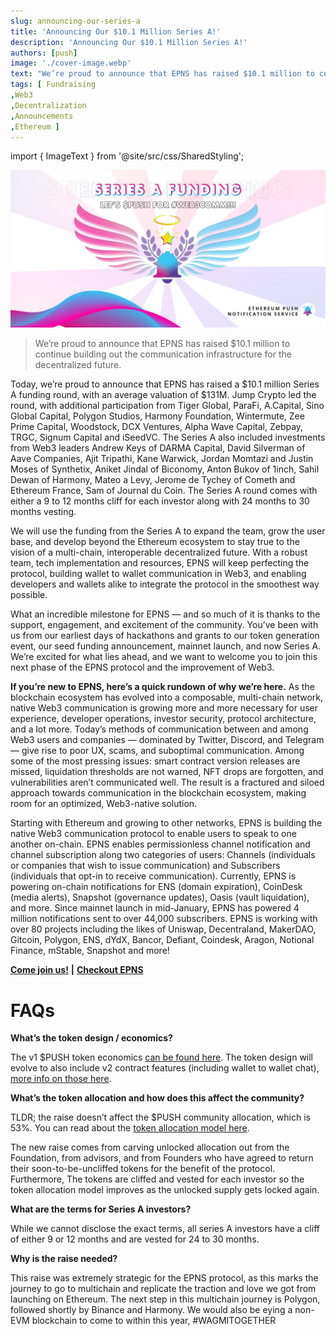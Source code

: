 ```yaml
---
slug: announcing-our-series-a
title: 'Announcing Our $10.1 Million Series A!'
description: 'Announcing Our $10.1 Million Series A!'
authors: [push]
image: './cover-image.webp'
text: "We’re proud to announce that EPNS has raised $10.1 million to continue building out the communication infrastructure for the decentralized future."
tags: [ Fundraising
,Web3
,Decentralization
,Announcements
,Ethereum ]
---
```


import { ImageText } from '@site/src/css/SharedStyling';

![Cover image of Announcing Our $10.1 Million Series A!](./cover-image.webp)

<!--truncate-->

> We’re proud to announce that EPNS has raised $10.1 million to continue building out the communication infrastructure for the decentralized future.

Today, we’re proud to announce that EPNS has raised a $10.1 million Series A funding round, with an average valuation of $131M. Jump Crypto led the round, with additional participation from Tiger Global, ParaFi, A.Capital, Sino Global Capital, Polygon Studios, Harmony Foundation, Wintermute, Zee Prime Capital, Woodstock, DCX Ventures, Alpha Wave Capital, Zebpay, TRGC, Signum Capital and iSeedVC. The Series A also included investments from Web3 leaders Andrew Keys of DARMA Capital, David Silverman of Aave Companies, Ajit Tripathi, Kane Warwick, Jordan Momtazi and Justin Moses of Synthetix, Aniket Jindal of Biconomy, Anton Bukov of 1inch, Sahil Dewan of Harmony, Mateo a Levy, Jerome de Tychey of Cometh and Ethereum France, Sam of Journal du Coin. The Series A round comes with either a 9 to 12 months cliff for each investor along with 24 months to 30 months vesting.

We will use the funding from the Series A to expand the team, grow the user base, and develop beyond the Ethereum ecosystem to stay true to the vision of a multi-chain, interoperable decentralized future. With a robust team, tech implementation and resources, EPNS will keep perfecting the protocol, building wallet to wallet communication in Web3, and enabling developers and wallets alike to integrate the protocol in the smoothest way possible.

What an incredible milestone for EPNS — and so much of it is thanks to the support, engagement, and excitement of the community. You’ve been with us from our earliest days of hackathons and grants to our token generation event, our seed funding announcement, mainnet launch, and now Series A. We’re excited for what lies ahead, and we want to welcome you to join this next phase of the EPNS protocol and the improvement of Web3.

**If you’re new to EPNS, here’s a quick rundown of why we’re here.** As the blockchain ecosystem has evolved into a composable, multi-chain network, native Web3 communication is growing more and more necessary for user experience, developer operations, investor security, protocol architecture, and a lot more. Today’s methods of communication between and among Web3 users and companies — dominated by Twitter, Discord, and Telegram — give rise to poor UX, scams, and suboptimal communication. Among some of the most pressing issues: smart contract version releases are missed, liquidation thresholds are not warned, NFT drops are forgotten, and vulnerabilities aren’t communicated well. The result is a fractured and siloed approach towards communication in the blockchain ecosystem, making room for an optimized, Web3-native solution.

Starting with Ethereum and growing to other networks, EPNS is building the native Web3 communication protocol to enable users to speak to one another on-chain. EPNS enables permissionless channel notification and channel subscription along two categories of users: Channels (individuals or companies that wish to issue communication) and Subscribers (individuals that opt-in to receive communication). Currently, EPNS is powering on-chain notifications for ENS (domain expiration), CoinDesk (media alerts), Snapshot (governance updates), Oasis (vault liquidation), and more. Since mainnet launch in mid-January, EPNS has powered 4 million notifications sent to over 44,000 subscribers. EPNS is working with over 80 projects including the likes of Uniswap, Decentraland, MakerDAO, Gitcoin, Polygon, ENS, dYdX, Bancor, Defiant, Coindesk, Aragon, Notional Finance, mStable, Snapshot and more!

[**Come join us!**](https://angel.co/company/ethereum-push-notification-service) **|** [**Checkout EPNS**](https://app.epns.io/#/live_walkthrough)

# **FAQs**

**What’s the token design / economics?**

The v1 $PUSH token economics [can be found here](https://medium.com/ethereum-push-notification-service/push-token-economics-d7f566c29b1a). The token design will evolve to also include v2 contract features (including wallet to wallet chat), [more info on those here](https://medium.com/ethereum-push-notification-service/epns-contract-v2-features-e7887fac72a6).

**What’s the token allocation and how does this affect the community?**

TLDR; the raise doesn’t affect the $PUSH community allocation, which is 53%. You can read about the [token allocation model here](https://medium.com/ethereum-push-notification-service/announcing-the-epns-push-token-generation-event-4d1699e716f5#:~:text=The%20EPNS%20team%20is%20allocated,a%2048%20month%20vesting%20period.).

The new raise comes from carving unlocked allocation out from the Foundation, from advisors, and from Founders who have agreed to return their soon-to-be-uncliffed tokens for the benefit of the protocol. Furthermore, The tokens are cliffed and vested for each investor so the token allocation model improves as the unlocked supply gets locked again.

**What are the terms for Series A investors?**

While we cannot disclose the exact terms, all series A investors have a cliff of either 9 or 12 months and are vested for 24 to 30 months.

**Why is the raise needed?**

This raise was extremely strategic for the EPNS protocol, as this marks the journey to go to multichain and replicate the traction and love we got from launching on Ethereum. The next step in this multichain journey is Polygon, followed shortly by Binance and Harmony. We would also be eying a non-EVM blockchain to come to within this year, #WAGMITOGETHER
